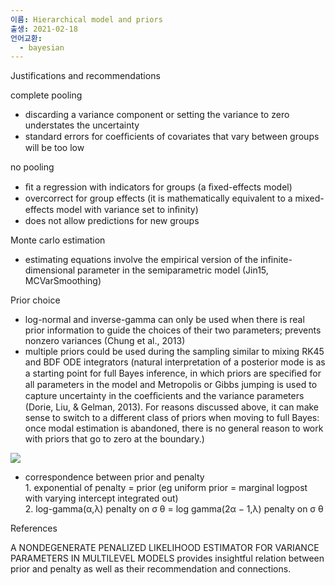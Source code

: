 ```yaml
---
이름: Hierarchical model and priors
출생: 2021-02-18
언어교환:
  - bayesian
---
```


Justifications and recommendations

complete pooling

- discarding a variance component or setting the variance to zero understates the uncertainty
- standard errors for coefﬁcients of covariates that vary between groups will be too low

no pooling

- ﬁt a regression with indicators for groups (a ﬁxed-effects model)
- overcorrect for group effects (it is mathematically equivalent to a mixed-effects model with variance set to inﬁnity)
- does not allow predictions for new groups

Monte carlo estimation

- estimating equations involve the empirical version of the infinite-dimensional parameter in the semiparametric model (Jin15, MCVarSmoothing)

Prior choice

- log-normal and inverse-gamma can only be used when there is real prior information to guide the choices of their two parameters; prevents nonzero variances (Chung et al., 2013)
- multiple priors could be used during the sampling similar to mixing RK45 and BDF ODE integrators (natural interpretation of a posterior mode is as a starting point for full Bayes inference, in which priors are speciﬁed for all parameters in the model and Metropolis or Gibbs jumping is used to capture uncertainty in the coefﬁcients and the variance parameters (Dorie, Liu, & Gelman, 2013). For reasons discussed above, it can make sense to switch to a different class of priors when moving to full Bayes: once modal estimation is abandoned, there is no general reason to work with priors that go to zero at the boundary.)

![](images/image-1024x828.png)

- correspondence between prior and penalty  
    1\. exponential of penalty = prior (eg uniform prior = marginal logpost with varying intercept integrated out)  
    2\. log-gamma(α,λ) penalty on σ θ = log gamma(2α − 1,λ) penalty on σ θ

References

A NONDEGENERATE PENALIZED LIKELIHOOD ESTIMATOR FOR VARIANCE PARAMETERS IN MULTILEVEL MODELS provides insightful relation between prior and penalty as well as their recommendation and connections.
